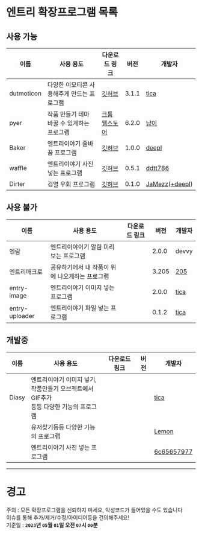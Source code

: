# 엔트리 확장프로그램 목록

  ## 사용 가능
  |이름|사용 용도|다운로드 링크|버전|개발자|
  |-|-|-|-|-|
  |dutmoticon|다양한 이모티콘 사용해주게 만드는 프로그램|[깃허브](https://github.com/EntryHack/dutmoticon/releases/tag/3.1.1)|3.1.1|[tica](https://playentry.org/profile/60bc5559659bf40bd15d022c/project?sort=created&term=all)|
  |pyer|작품 만들기 테마 바꿀 수 있게하는 프로그램|[크롬 웹스토어](https://chrome.google.com/webstore/detail/pyer-엔트리-테마/acakicmakfimdjpiopdgocnkemebjmln)|6.2.0|[냥이](https://playentry.org/profile/54b8879177aebdc00b150b12?sort=created&term=all)|
  |Baker|엔트리이야기 줄바꿈 프로그램|[깃허브](https://github.com/deliciouswaffle/Baker/releases/tag/crx)|1.0.0|[deepl](https://playentry.org/profile/64100ab2d4c5cc008aa08078?sort=created&term=all)|
  |waffle|엔트리이야기 사진 넣는 프로그램|[깃허브](https://github.com/ddtt786/waffle/releases/tag/0.5.1)|0.5.1|[ddtt786](https://playentry.org/profile/6267d6308d2fe905d32ab6e0?sort=created&term=all)|
  |Dirter|검열 우회 프로그램|[깃허브](https://github.com/Im-JaMezz/Dirter)|0.1.0|[JaMezz](https://playentry.org/profile/642967259d3c0c00733b01b5?sort=created&term=all)([+deepl](https://playentry.org/profile/64100ab2d4c5cc008aa08078?sort=created&term=all))|

  ## 사용 불가
  |이름|사용 용도|다운로드 링크|버전|개발자|
  |-|-|-|-|-|
  |엔람|엔트리이야이기 알림 미리보는 프로그램||2.0.0|devvy|
  |엔트리매크로|공유하기에서 내 작품이 위에 나오게하는 프로그램||3.205|[205](https://playentry.org/profile/56136825dadc91e1235b460d?sort=created&term=all)|
  |entry-image|엔트리이야기 이미지 넣는 프로그램||2.0.0|[tica](https://playentry.org/profile/60bc5559659bf40bd15d022c/project?sort=created&term=all)|
  |entry-uploader|엔트리이야기 파일 넣는 프로그램||0.1.2|[tica](https://playentry.org/profile/60bc5559659bf40bd15d022c/project?sort=created&term=all)|

  ## 개발중
  |이름|사용 용도|다운로드 링크|버전|개발자|
  |-|-|-|-|-|
  |Diasy|엔트리이야기 이미지 넣기,<br>작품만들기 오브젝트에서 GIF추가<br>등등 다양한 기능의 프로그램|||[tica](https://playentry.org/profile/60bc5559659bf40bd15d022c/project?sort=created&term=all)|
  ||유저찾기등등 다양한 기능의 프로그램|||[Lemon](https://playentry.org/profile/615d31d849e1950333001a9f/project?sort=created&term=all)|
  ||엔트리이야기 사진 넣는 프로그램|||[6c65657977](https://playentry.org/profile/5a5f38f2cb6f99f6b6347479?sort=created&term=all)|

---

# 경고
주의 : 모든 확장프로그램을 신뢰하지 마세요, 악성코드가 들어있을 수도 있습니다  
이슈를 통해 추가/제거/수정/아이디어등을 건의해주세요!  
기준일 : __`2023`년 `05`월 `01`일 오전 `07`시 `00`분__
